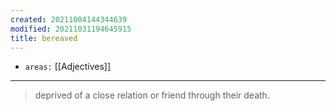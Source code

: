 ```yaml
---
created: 20211004144344639
modified: 20211031194645915
title: bereaved
---
```


- `areas:` [[Adjectives]]

---

> deprived of a close relation or friend through their death.
